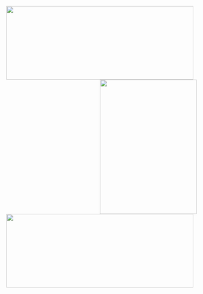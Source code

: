<img width="495" height="195" src="https://github-profile-trophy.vercel.app/?username=heathdutton" /><img width="256" height="356" align="right" src="https://spotify-github-profile.vercel.app/api/view?uid=1235968206&cover_image=true" />
<img width="495" height="195" src="https://github-readme-stats.vercel.app/api?username=heathdutton" />
